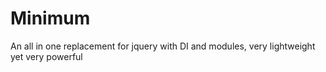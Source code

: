 # Minimum
An all in one replacement for jquery with DI and modules, very lightweight yet very powerful
